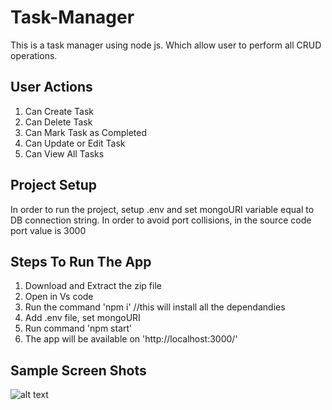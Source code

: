 # Task-Manager
 This is a task manager using node js. Which allow user to perform all CRUD operations.
 
## User Actions
 1. Can Create Task
 2. Can Delete Task
 3. Can Mark Task as Completed
 4. Can Update or Edit Task
 5. Can View All Tasks


## Project Setup
In order to run the project, setup .env and set mongoURI variable equal to DB connection string.
In order to avoid port collisions, in the source code port value is 3000

## Steps To Run The App
 1. Download and Extract the zip file
 2. Open in Vs code
 3. Run the command 'npm i'  //this will install all the dependandies
 4. Add .env file, set mongoURI
 5. Run command 'npm start'
 6. The app will be available on 'http://localhost:3000/'
## Sample Screen Shots
![alt text](https://github.com/[krishna-kpa]/[Task-Manager]/blob/master/sampleSS/1.png?raw=true)
